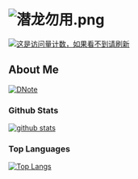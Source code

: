 <!--
**dsx137/dsx137** is a ✨ _special_ ✨ repository because its `README.md` (this file) appears on your GitHub profile.

Here are some ideas to get you started:

- 🔭 I’m currently working on ...
- 🌱 I’m currently learning ...
- 👯 I’m looking to collaborate on ...
- 🤔 I’m looking for help with ...
- 💬 Ask me about ...
- 📫 How to reach me: ...
- 😄 Pronouns: ...
- ⚡ Fun fact: ...
-->

# ![潜龙勿用.png](https://s2.loli.net/2023/05/11/xh4yJNSKBfuU3la.png)

[![这是访问量计数，如果看不到请刷新](https://img.shields.io/badge/dynamic/json?url=https://finicounter.eu.org/counter?host=github.com.dsx137.dsx137.README.md&label=visitors&query=views&style=for-the-badge&color=green)](#)

## About Me

[![DNote](https://img.shields.io/static/v1?label=DNote&logo=bookstack&message=Click%20Me&color=989dce&style=for-the-badge)](//dsx137.github.io/DNote)

### Github Stats
[![github stats](https://github-readme-stats-git-masterrstaa-rickstaa.vercel.app/api?username=dsx137&show_icons=true&count_private=true&include_all_commits=true&line_height=28&hide_rank=false&theme=radical)](https://github.com/anuraghazra/github-readme-stats)


### Top Languages
[![Top Langs](https://github-readme-stats-git-masterrstaa-rickstaa.vercel.app/api/top-langs/?username=dsx137&layout=compact&langs_count=14&hide=stylus,smarty,html,javascript,css,smalltalk,cmake&count_private=true&theme=radical)](https://github.com/anuraghazra/github-readme-stats)
